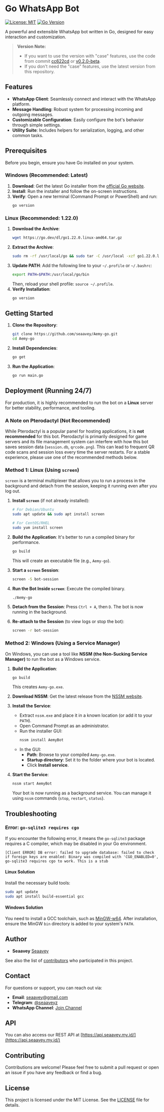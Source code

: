 # Go WhatsApp Bot

[![License: MIT](https://img.shields.io/badge/License-MIT-yellow.svg)](https://opensource.org/licenses/MIT)
[![Go Version](https://img.shields.io/badge/Go-1.22+-blue.svg)](https://go.dev/)

A powerful and extensible WhatsApp bot written in Go, designed for easy interaction and customization.

> **Version Note:**
>
> - If you want to use the version with "case" features, use the code from commit [cc622cd](https://github.com/seaavey/Aemy-go/blob/cc622cd9baefa1748c21a9b7b6c9fe2ab1b5436e) or [v0.2.0-beta](https://github.com/seaavey/Aemy-go/releases/tag/v0.2.0-beta).
> - If you don't need the "case" features, use the latest version from this repository.

## Features

- **WhatsApp Client**: Seamlessly connect and interact with the WhatsApp platform.
- **Message Handling**: Robust system for processing incoming and outgoing messages.
- **Customizable Configuration**: Easily configure the bot's behavior through simple settings.
- **Utility Suite**: Includes helpers for serialization, logging, and other common tasks.

## Prerequisites

Before you begin, ensure you have Go installed on your system.

### Windows (Recommended: Latest)

1.  **Download**: Get the latest Go installer from the [official Go website](https://go.dev/dl/).
2.  **Install**: Run the installer and follow the on-screen instructions.
3.  **Verify**: Open a new terminal (Command Prompt or PowerShell) and run:
    ```cmd
    go version
    ```

### Linux (Recommended: 1.22.0)

1.  **Download the Archive**:
    ```bash
    wget https://go.dev/dl/go1.22.0.linux-amd64.tar.gz
    ```
2.  **Extract the Archive**:
    ```bash
    sudo rm -rf /usr/local/go && sudo tar -C /usr/local -xzf go1.22.0.linux-amd64.tar.gz
    ```
3.  **Update PATH**: Add the following line to your `~/.profile` or `~/.bashrc`:
    ```bash
    export PATH=$PATH:/usr/local/go/bin
    ```
    Then, reload your shell profile: `source ~/.profile`.
4.  **Verify Installation**:
    ```bash
    go version
    ```

## Getting Started

1.  **Clone the Repository**:

    ```bash
    git clone https://github.com/seaavey/Aemy-go.git
    cd Aemy-go
    ```

2.  **Install Dependencies**:

    ```bash
    go get
    ```

3.  **Run the Application**:
    ```bash
    go run main.go
    ```

## Deployment (Running 24/7)

For production, it is highly recommended to run the bot on a **Linux** server for better stability, performance, and tooling.

### A Note on Pterodactyl (Not Recommended)

While Pterodactyl is a popular panel for hosting applications, it is **not recommended** for this bot. Pterodactyl is primarily designed for game servers and its file management system can interfere with how this bot saves session data (`session.db`, `qrcode.png`). This can lead to frequent QR code scans and session loss every time the server restarts. For a stable experience, please use one of the recommended methods below.

### Method 1: Linux (Using `screen`)

`screen` is a terminal multiplexer that allows you to run a process in the background and detach from the session, keeping it running even after you log out.

1.  **Install `screen`** (if not already installed):

    ```bash
    # For Debian/Ubuntu
    sudo apt update && sudo apt install screen

    # For CentOS/RHEL
    sudo yum install screen
    ```

2.  **Build the Application**:
    It's better to run a compiled binary for performance.

    ```bash
    go build
    ```

    This will create an executable file (e.g., `Aemy-go`).

3.  **Start a `screen` Session**:

    ```bash
    screen -S bot-session
    ```

4.  **Run the Bot Inside `screen`**:
    Execute the compiled binary.

    ```bash
    ./Aemy-go
    ```

5.  **Detach from the Session**:
    Press `Ctrl + A`, then `D`. The bot is now running in the background.

6.  **Re-attach to the Session** (to view logs or stop the bot):
    ```bash
    screen -r bot-session
    ```

### Method 2: Windows (Using a Service Manager)

On Windows, you can use a tool like **NSSM (the Non-Sucking Service Manager)** to run the bot as a Windows service.

1.  **Build the Application**:

    ```bash
    go build
    ```

    This creates `Aemy-go.exe`.

2.  **Download NSSM**:
    Get the latest release from the [NSSM website](https://nssm.cc/download).

3.  **Install the Service**:

    - Extract `nssm.exe` and place it in a known location (or add it to your `PATH`).
    - Open Command Prompt as an administrator.
    - Run the installer GUI:
      ```cmd
      nssm install AemyBot
      ```
    - In the GUI:
      - **Path**: Browse to your compiled `Aemy-go.exe`.
      - **Startup directory**: Set it to the folder where your bot is located.
      - Click **Install service**.

4.  **Start the Service**:

    ```cmd
    nssm start AemyBot
    ```

    Your bot is now running as a background service. You can manage it using `nssm` commands (`stop`, `restart`, `status`).

## Troubleshooting

### Error: `go-sqlite3 requires cgo`

If you encounter the following error, it means the `go-sqlite3` package requires a C compiler, which may be disabled in your Go environment.

```
[Client ERROR] DB error: failed to upgrade database: failed to check if foreign keys are enabled: Binary was compiled with 'CGO_ENABLED=0', go-sqlite3 requires cgo to work. This is a stub
```

#### Linux Solution

Install the necessary build tools:

```bash
sudo apt update
sudo apt install build-essential gcc
```

#### Windows Solution

You need to install a GCC toolchain, such as [MinGW-w64](https://www.mingw-w64.org/). After installation, ensure the MinGW `bin` directory is added to your system's `PATH`.

## Author

- **Seaavey** [Seaavey](https://github.com/seaavey)

See also the list of [contributors](https://github.com/seaavey/Aemy-go/contributors) who participated in this project.

## Contact

For questions or support, you can reach out via:

- **Email**: [seaavey@gmail.com](mailto:seaavey@gmail.com)
- **Telegram**: [@seaaveyz](https://t.me/@seaaveyz)
- **WhatsApp Channel**: [Join Channel](https://whatsapp.com/channel/0029Vb3gqjpHltYCf4WOSt3u)

## API

You can also access our REST API at [https://api.seaavey.my.id/](https://api.seaavey.my.id/)

## Contributing

Contributions are welcome! Please feel free to submit a pull request or open an issue if you have any feedback or find a bug.

## License

This project is licensed under the MIT License. See the [LICENSE](LICENSE) file for details.
